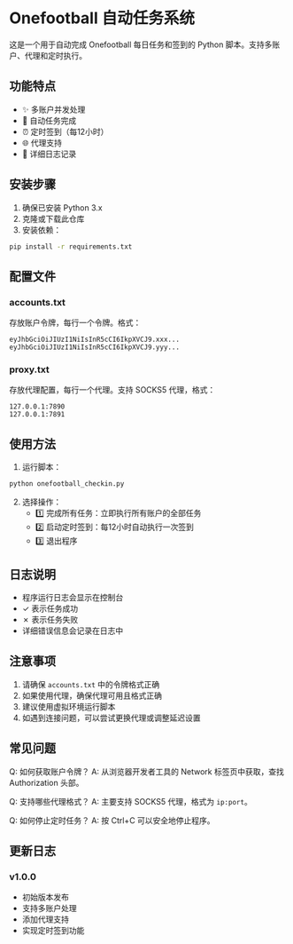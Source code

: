 # Onefootball 自动任务系统

这是一个用于自动完成 Onefootball 每日任务和签到的 Python 脚本。支持多账户、代理和定时执行。

## 功能特点

- ✨ 多账户并发处理
- 🔄 自动任务完成
- ⏰ 定时签到（每12小时）
- 🌐 代理支持
- 📝 详细日志记录

## 安装步骤

1. 确保已安装 Python 3.x
2. 克隆或下载此仓库
3. 安装依赖：
```bash
pip install -r requirements.txt
```

## 配置文件

### accounts.txt
存放账户令牌，每行一个令牌。格式：
```
eyJhbGciOiJIUzI1NiIsInR5cCI6IkpXVCJ9.xxx...
eyJhbGciOiJIUzI1NiIsInR5cCI6IkpXVCJ9.yyy...
```

### proxy.txt
存放代理配置，每行一个代理。支持 SOCKS5 代理，格式：
```
127.0.0.1:7890
127.0.0.1:7891
```

## 使用方法

1. 运行脚本：
```bash
python onefootball_checkin.py
```

2. 选择操作：
   - 1️⃣ 完成所有任务：立即执行所有账户的全部任务
   - 2️⃣ 启动定时签到：每12小时自动执行一次签到
   - 3️⃣ 退出程序

## 日志说明

- 程序运行日志会显示在控制台
- ✓ 表示任务成功
- ✗ 表示任务失败
- 详细错误信息会记录在日志中

## 注意事项

1. 请确保 `accounts.txt` 中的令牌格式正确
2. 如果使用代理，确保代理可用且格式正确
3. 建议使用虚拟环境运行脚本
4. 如遇到连接问题，可以尝试更换代理或调整延迟设置

## 常见问题

Q: 如何获取账户令牌？
A: 从浏览器开发者工具的 Network 标签页中获取，查找 Authorization 头部。

Q: 支持哪些代理格式？
A: 主要支持 SOCKS5 代理，格式为 `ip:port`。

Q: 如何停止定时任务？
A: 按 Ctrl+C 可以安全地停止程序。

## 更新日志

### v1.0.0
- 初始版本发布
- 支持多账户处理
- 添加代理支持
- 实现定时签到功能
